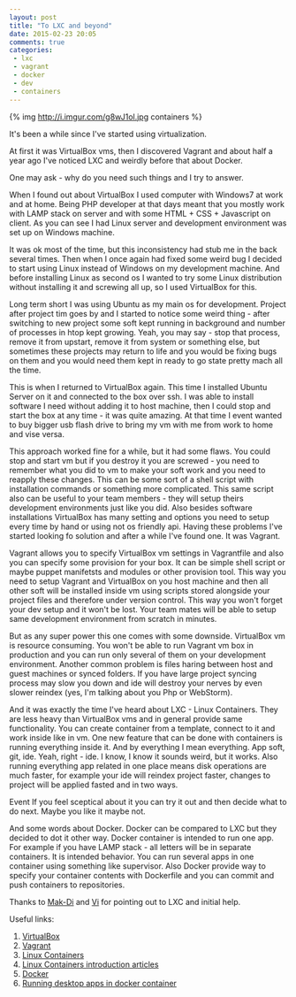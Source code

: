 ```yaml
---
layout: post
title: "To LXC and beyond"
date: 2015-02-23 20:05
comments: true
categories:
 - lxc
 - vagrant
 - docker
 - dev
 - containers
---
```

{% img http://i.imgur.com/g8wJ1ol.jpg containers %}

It's been a while since I've started using virtualization.

At first it was VirtualBox vms, then I discovered Vagrant and about half a year ago 
I've noticed LXC and weirdly before that about Docker.

One may ask - why do you need such things and I try to answer.

When I found out about VirtualBox I used computer with Windows7 at work and at home. 
Being PHP developer at that days meant that you mostly work with LAMP stack on server 
and with some HTML + CSS + Javascript on client. As you can see I had Linux server and 
development environment was set up on Windows machine.

It was ok most of the time, but this inconsistency had stub me in the back several times.
Then when I once again had fixed some weird bug I decided to start using Linux instead of Windows 
on my development machine. And before installing Linux as second os I wanted to try some Linux distribution
 without installing it and screwing all up, so I used VirtualBox for this.
 
Long term short I was using Ubuntu as my main os for development. Project after project tim goes by and
I started to notice some weird thing - after switching to new project some soft kept running in background
and number of processes in htop kept growing. Yeah, you may say - stop that process, remove it from upstart,
remove it from system or something else, but sometimes these projects may return to life and you would be
fixing bugs on them and you would need them kept in ready to go state pretty mach all the time.

This is when I returned to VirtualBox again. This time I installed Ubuntu Server on it and connected to the box
over ssh. I was able to install software I need without adding it to host machine, then I could stop and start the box
at any time - it was quite amazing. At that time I event wanted to buy bigger usb flash drive to bring my vm with me 
from work to home and vise versa.

This approach worked fine for a while, but it had some flaws. You could stop and start vm but if you destroy it
you are screwed - you need to remember what you did to vm to make your soft work and you need to reapply these changes.
This can be some sort of a shell script with installation commands or something more complicated. This same script also 
can be useful to your team members - they will setup theirs development environments just like you did. Also besides 
software installations VirtualBox has many setting and options you need to setup every time by hand 
or using not os friendly api. Having these problems I've started looking fo solution and after a while I've found one.
It was Vagrant.

Vagrant allows you to specify VirtualBox vm settings in Vagrantfile and also you can specify some provision for your box.
It can be simple shell script or maybe puppet manifetsts and modules or other provision tool. This way you need to setup
Vagrant and VirtualBox on you host machine and then all other soft will be installed inside vm using scripts stored
alongside your project files and therefore under version control. This way you won't forget your dev setup and it won't be lost.
Your team mates will be able to setup same development environment from scratch in minutes.
 
But as any super power this one comes with some downside. VirtualBox vm is resource consuming. You won't be able to run
Vagrant vm box in production and you can run only several of them on your development environment. Another common problem
is files haring between host and guest machines or synced folders. If you have large project syncing process may slow you down
and ide will destroy your nerves by even slower reindex (yes, I'm talking about you Php or WebStorm).

And it was exactly the time I've heard about LXC - Linux Containers. They are less heavy than VirtualBox vms and in general
provide same functionality. You can create container from a template, connect to it and work inside like in vm.
One new feature that can be done with containers is running everything inside it. And by everything I mean everything.
App soft, git, ide. Yeah, right - ide. I know, I know it sounds weird, but it works. Also running everything
app related in one place means disk operations are much faster, for example your ide will reindex project faster, 
changes to project will be applied fasted and in two ways.

Event If you feel sceptical about it you can try it out and then decide what to do next. Maybe you like it maybe not.

And some words about Docker. Docker can be compared to LXC but they decided to dot it other way. Docker container
is intended to run one app. For example if you have LAMP stack - all letters will be in separate containers. It is intended behavior.
You can run several apps in one container using something like supervisor. Also Docker provide way to specify your
container contents with Dockerfile and you can commit and push containers to repositories.

Thanks to [Mak-Di](https://github.com/Mak-Di) and [Vi](https://github.com/makarova) for pointing out to LXC and initial help.

Useful links:

1. [VirtualBox](https://www.virtualbox.org/)
2. [Vagrant](https://www.vagrantup.com/)
3. [Linux Containers](https://linuxcontainers.org/)
4. [Linux Containers introduction articles](https://linuxcontainers.org/lxc/articles/)
5. [Docker](https://www.docker.com/)
6. [Running desktop apps in docker container](https://blog.jessfraz.com/posts/docker-containers-on-the-desktop.html)